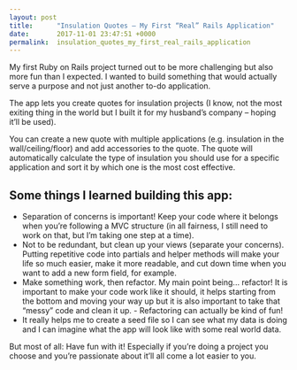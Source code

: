 ```yaml
---
layout: post
title:      "Insulation Quotes – My First “Real” Rails Application"
date:       2017-11-01 23:47:51 +0000
permalink:  insulation_quotes_my_first_real_rails_application
---
```



My first Ruby on Rails project turned out to be more challenging but also more fun than I expected. I wanted to build something that would actually serve a purpose and not just another to-do application.

The app lets you create quotes for insulation projects (I know, not the most exiting thing in the world but I built it for my husband’s company – hoping it’ll be used).

You can create a new quote with multiple applications (e.g. insulation in the wall/ceiling/floor) and add accessories to the quote. The quote will automatically calculate the type of insulation you should use for a specific application and sort it by which one is the most cost effective.

## Some things I learned building this app:
* Separation of concerns is important! Keep your code where it belongs when you’re following a MVC structure (in all fairness, I still need to work on that, but I’m taking one step at a time).
* Not to be redundant, but clean up your views (separate your concerns). Putting repetitive code into partials and helper methods will make your life so much easier, make it more readable, and cut down time when you want to add a new form field, for example.
* Make something work, then refactor. My main point being... refactor! It is important to make your code work like it should, it helps starting from the bottom and moving your way up but it is also important to take that “messy” code and clean it up. - Refactoring can actually be kind of fun!
* It really helps me to create a seed file so I can see what my data is doing and I can imagine what the app will look like with some real world data.

But most of all: Have fun with it! Especially if you’re doing a project you choose and you’re passionate about it’ll all come a lot easier to you.
